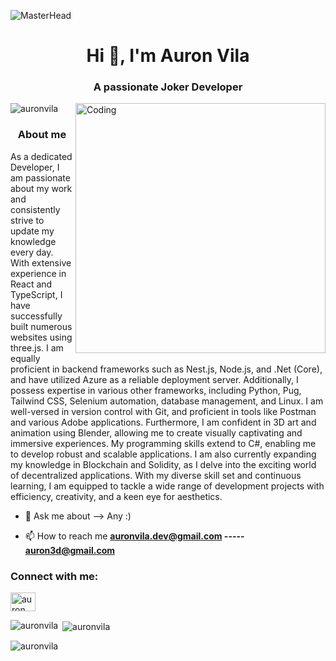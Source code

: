 ![MasterHead](https://th.bing.com/th/id/R.70a914d27d2edb57fe8349ce61da1f7d?rik=d2SOSAM%2fuz6egg&pid=ImgRaw&r=0)
<h1 align="center">Hi  👋,  I'm Auron Vila</h1> 
<h3 align="center">A passionate Joker Developer</h3>
<img align="right" alt="Coding" width="400" src="https://31.media.tumblr.com/4717a813263f471b0def42d70c835ad5/tumblr_mtw0ojDUCQ1ru39xmo1_500.gif">

<p align="left"> <img src="https://komarev.com/ghpvc/?username=auronvila&label=Profile%20views&color=0e75b6&style=flat" alt="auronvila" /> </p>



<h3 align="center">About me</h3>

<p align="left">As a dedicated Developer, I am passionate about my work and consistently strive to update my knowledge every day. With extensive experience in React and TypeScript, I have successfully built numerous websites using three.js. I am equally proficient in backend frameworks such as Nest.js, Node.js, and .Net (Core), and have utilized Azure as a reliable deployment server. Additionally, I possess expertise in various other frameworks, including Python, Pug, Tailwind CSS, Selenium automation, database management, and Linux. I am well-versed in version control with Git, and proficient in tools like Postman and various Adobe applications. Furthermore, I am confident in 3D art and animation using Blender, allowing me to create visually captivating and immersive experiences. My programming skills extend to C#, enabling me to develop robust and scalable applications. I am also currently expanding my knowledge in Blockchain and Solidity, as I delve into the exciting world of decentralized applications. With my diverse skill set and continuous learning, I am equipped to tackle a wide range of development projects with efficiency, creativity, and a keen eye for aesthetics.</p>


- 💬 Ask me about --> Any :)

- 📫 How to reach me **auronvila.dev@gmail.com ----- auron3d@gmail.com**

<h3 align="left">Connect with me:</h3>
<p align="left">
<a href="https://linkedin.com/in/auron-vila" target="blank"><img align="center" src="https://raw.githubusercontent.com/rahuldkjain/github-profile-readme-generator/master/src/images/icons/Social/linked-in-alt.svg" alt="auron vila" height="30" width="40" /></a>
</p>


<p><img align="left" src="https://github-readme-stats.vercel.app/api/top-langs?username=auronvila&show_icons=true&locale=en&layout=compact" alt="auronvila" /></p>

<p>&nbsp;<img align="center" src="https://github-readme-stats.vercel.app/api?username=auronvila&show_icons=true&locale=en" alt="auronvila" /></p>

<p><img align="center" src="https://github-readme-streak-stats.herokuapp.com/?user=auronvila&" alt="auronvila" /></p>
